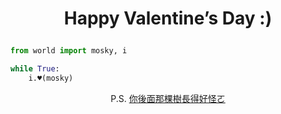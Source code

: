 <style>
h1, p {
    margin-bottom: 1em;
    text-align: center;
}
pre[class=" language-python"] {
    width: 50%; margin: auto;
}
</style>

# Happy Valentine’s Day :)

```python
from world import mosky, i

while True:
    i.♥️(mosky)
```

P.S. [你後面那棵樹長得好怪ㄛ](https://twitter.com/uranusjr/status/566075307308765184)